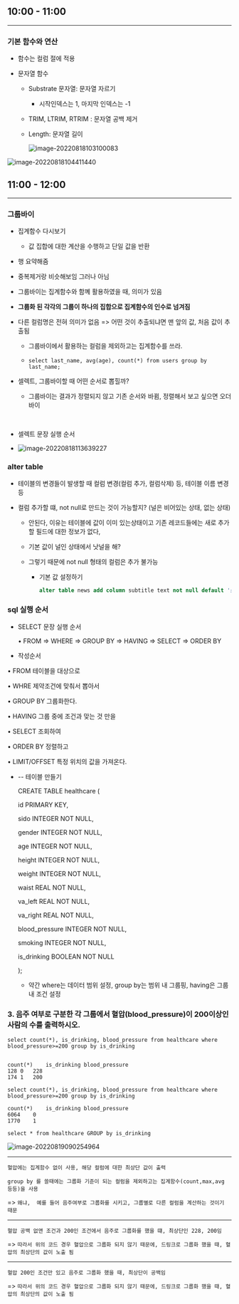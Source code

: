 ## 10:00 - 11:00

---

### 기본 함수와 연산

* 함수는 컬럼 절에 적용

* 문자열 함수 

  * Substrate 문자열: 문자열 자르기 

    * 시작인덱스는 1, 마지막 인덱스는 -1

  * TRIM, LTRIM, RTRIM : 문자열 공백 제거

  * Length: 문자열 길이

    ![image-20220818103100083](DB_0818_목.assets/image-20220818103100083.png)

![image-20220818104411440](DB_0818_목.assets/image-20220818104411440.png)



## 11:00 - 12:00

---

### 그룹바이

* 집계함수 다시보기

  * 값 집합에 대한 계산을 수행하고 단일 값을 반환

* 행 요약해줌

* 중복제거랑 비슷해보임 그러나 아님

* 그룹바이는 집계함수와 함꼐 활용하였을 때, 의미가 있음

* **그룹화 된 각각의 그룹이 하나의 집합으로 집계함수의 인수로 넘겨짐**

* 다른 컬럼명은 전혀 의미가 없음 => 어떤 것이 추출되냐면 맨 앞의 값, 처음 값이 추출됨

  * 그룹바이에서 활용하는 컬럼을 제외하고는 집계함수를 쓰라. 

  * ```sqlite
    select last_name, avg(age), count(*) from users group by last_name;
    ```

* 셀렉트, 그룹바이할 때 어떤 순서로 뽑힐까? 

  * 그룹바이는 결과가 정렬되지 않고 기존 순서와 바뀜, 정렬해서 보고 싶으면 오더바이 

  ​                  

* 셀렉트 문장 실행 순서
* ![image-20220818113639227](DB_0818_목.assets/image-20220818113639227.png)



### alter table

* 테이블의 변경들이 발생할 때 컬럼 변경(컬럼 추가, 컬럼삭제) 등, 테이블 이름 변경 등

* 컬럼 추가할 떄, not null로 만드는 것이 가능할지? (널은 비어있는 상태, 없는 상태)

  * 안된다, 이유는 테이블에 값이 이미 있는상태이고 기존 레코드들에는 새로 추가할 필드에 대한 정보가 없다, 

  * 기본 값이 널인 상태에서 낫널을 해? 

  * 그렇기 때문에 not null 형태의 컬럼은 추가 불가능

    * 기본 값 설정하기 

      ```sql
      alter table news add column subtitle text not null default '소제목'

### sql 실행 순서

* SELECT 문장 실행 순서

   • FROM => WHERE => GROUP BY => HAVING => SELECT => ORDER BY

*  작성순서 

  • FROM 테이블을 대상으로

  • WHRE 제약조건에 맞춰서 뽑아서 

  • GROUP BY 그룹화한다.

  • HAVING 그룹 중에 조건과 맞는 것 만을 

  • SELECT 조회하여 

  • ORDER BY 정렬하고 

  • LIMIT/OFFSET 특정 위치의 값을 가져온다.

* -- 테이블 만들기

  CREATE TABLE healthcare (

  id PRIMARY KEY,

  sido INTEGER NOT NULL,

  gender INTEGER NOT NULL,

  age INTEGER NOT NULL,

  height INTEGER NOT NULL,

  weight INTEGER NOT NULL,

  waist REAL NOT NULL,

  va_left REAL NOT NULL,

  va_right REAL NOT NULL,

  blood_pressure INTEGER NOT NULL,

  smoking INTEGER NOT NULL,

  is_drinking BOOLEAN NOT NULL

  );

  * 약간 where는 데이터 범위 설정, group by는 범위 내 그룹핑, having은 그룹 내 조건 설정

  


### 3. 음주 여부로 구분한 각 그룹에서 혈압(blood_pressure)이 200이상인 사람의 수를 출력하시오.

```sqlite
select count(*), is_drinking, blood_pressure from healthcare where blood_pressure>=200 group by is_drinking


count(*)	is_drinking	blood_pressure
128	0	228
174	1	200
```



```sqlite
select count(*), is_drinking, blood_pressure from healthcare where blood_pressure>=200 group by is_drinking

count(*)	is_drinking	blood_pressure
6064	0	
1770	1
```



```sqlite
select * from healthcare GROUP by is_drinking
```

![image-20220819090254964](DB_0818_목.assets/image-20220819090254964.png)

---

`혈압에는 집계함수 없이 사용, 해당 컬럼에 대한 최상단 값이 출력`

`group by 를 쓸때에는 그룹화 기준이 되는 컬럼을 제외하고는 집계함수(count,max,avg 등등)을 사용`

=> `왜냐,  예를 들어 음주여부로 그룹화를 시키고, 그룹별로 다른 컬럼을 계산하는 것이기 때문`

---

`혈압 공백 없앤 조건과 200인 조건에서 음주로 그룹화를 했을 떄, 최상단인 228, 200임`

=> `따라서 위의 코드 경우 혈압으로 그룹화 되지 않기 때문에, 드링크로 그룹화 했을 때, 혈압의 최상단의 값이 노출 됨`

---

`혈압 200인 조건만 있고 음주로 그룹화 했을 때, 최상단이 공백임` 

=> `따라서 위의 코드 경우 혈압으로 그룹화 되지 않기 때문에, 드링크로 그룹화 했을 때, 혈압의 최상단의 값이 노출 됨`





